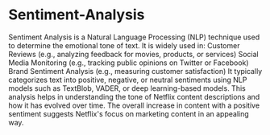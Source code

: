 # Sentiment-Analysis
Sentiment Analysis is a Natural Language Processing (NLP) technique used to determine the emotional tone of text. It is widely used in:
Customer Reviews (e.g., analyzing feedback for movies, products, or services)
Social Media Monitoring (e.g., tracking public opinions on Twitter or Facebook)
Brand Sentiment Analysis (e.g., measuring customer satisfaction)
It typically categorizes text into positive, negative, or neutral sentiments using NLP models such as TextBlob, VADER, or deep learning-based models.
This analysis helps in understanding the tone of Netflix content descriptions and how it has evolved over time. The overall increase in content with a positive sentiment suggests Netflix's focus on marketing content in an appealing way.
